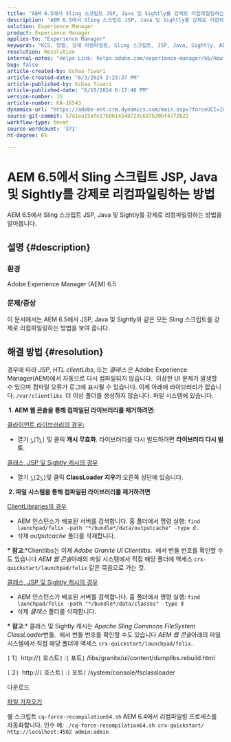 ```yaml
---
title: "AEM 6.5에서 Sling 스크립트 JSP, Java 및 Sightly를 강제로 리컴파일링하는 방법"
description: "AEM 6.5에서 Sling 스크립트 JSP, Java 및 Sightly를 강제로 리컴파일링하는 방법을 알아봅니다."
solution: Experience Manager
product: Experience Manager
applies-to: "Experience Manager"
keywords: "KCS, 방법, 강제 리컴파일링, Sling 스크립트, JSP, Java, Sightly, AEM 6.5, Adobe Experience Manager 6.5"
resolution: Resolution
internal-notes: "Helpx Link: helpx.adobe.com/experience-manager/kb/How-to-force-a-recompilation-of-all-Sling-scripts-jsps-java-sightly-on-AEM-6-4.html"
bug: false
article-created-by: Eshaa Tiwari
article-created-date: "6/3/2024 2:23:37 PM"
article-published-by: Eshaa Tiwari
article-published-date: "6/10/2024 6:17:48 PM"
version-number: 16
article-number: KA-16543
dynamics-url: "https://adobe-ent.crm.dynamics.com/main.aspx?forceUCI=1&pagetype=entityrecord&etn=knowledgearticle&id=611f91d7-b421-ef11-840b-6045bd0201f5"
source-git-commit: 57a1ea15afe17b0614548723c697b30bf4772b22
workflow-type: tm+mt
source-wordcount: '371'
ht-degree: 6%

---
```


# AEM 6.5에서 Sling 스크립트 JSP, Java 및 Sightly를 강제로 리컴파일링하는 방법


AEM 6.5에서 Sling 스크립트 JSP, Java 및 Sightly를 강제로 리컴파일링하는 방법을 알아봅니다.

## 설명 {#description}


### <b>환경</b>

Adobe Experience Manager (AEM) 6.5

### <b>문제/증상</b>

이 문서에서는 AEM 6.5에서 JSP, Java 및 Sightly와 같은 모든 Sling 스크립트를 강제로 리컴파일링하는 방법을 보여 줍니다.


## 해결 방법 {#resolution}


경우에 따라 *JSP*, *HTL clientLibs*, 또는 *클래스* 은 Adobe Experience Manager(AEM)에서 자동으로 다시 컴파일되지 않습니다.  이상한 UI 문제가 발생할 수 있으며 컴파일 오류가 로그에 표시될 수 있습니다. 이제 아래에 라이브러리가 없습니다. `/var/clientlibs `더 이상 폴더를 생성하지 않습니다. 파일 시스템에 있습니다.

<b> 1. AEM 웹 콘솔을 통해 컴파일된 라이브러리를 제거하려면:</b>

<u>클라이언트 라이브러리의 경우:</u>

- 열기 [`\[`](https://libs/granite/ui/content/dumplibs.rebuild.html)1[`\]`](https://libs/granite/ui/content/dumplibs.rebuild.html) 및 클릭 <b>캐시 무효화</b>. 라이브러리를 다시 빌드하려면 <b>라이브러리 다시 빌드</b>.


<u>클래스, JSP 및 Sightly 캐시의 경우</u>

- 열기 [`\[`](https://&lt;host>:&lt;port>/system/console/fsclassloader)2[`\]`](https://&lt;host>:&lt;port>/system/console/fsclassloader)및 클릭 <b>ClassLoader 지우기</b> 오른쪽 상단에 있습니다.


<b> 2. 파일 시스템을 통해 컴파일된 라이브러리를 제거하려면</b>

<u>ClientLibraries의 경우</u>

- AEM 인스턴스가 배포된 서버를 검색합니다. 홈 폴더에서 명령 실행: `find launchpad/felix -path "*/bundle*/data/outputcache" -type d.`
- 삭제 *outputcache* 폴더를 삭제합니다.


<b>* 참고</b>:*Clientlibs는 이제 *Adobe Granite UI Clientlibs*.  에서 번들 번호를 확인할 수도 있습니다 *AEM 웹 콘솔*&#x200B;아래의 파일 시스템에서 직접 해당 폴더에 액세스 `crx-quickstart/launchpad/felix` 같은 묶음으로 가는 것.

<u>클래스, JSP 및 Sightly 캐시의 경우</u>

- AEM 인스턴스가 배포된 서버를 검색합니다. 홈 폴더에서 명령 실행: `find launchpad/felix -path "*/bundle*/data/classes" -type d`
- 삭제 *클래스* 폴더를 삭제합니다.


<b>* 참고</b>:* 클래스 및 Sightly 캐시는 *Apache Sling Commons FileSystem ClassLoader*&#x200B;번들.  에서 번들 번호를 확인할 수도 있습니다 *AEM 웹 콘솔*&#x200B;아래의 파일 시스템에서 직접 해당 폴더에 액세스 `crx-quickstart/launchpad/felix`.

`[` 1`]`  http://`[` 호스트`]` :`[` 포트`]` /libs/granite/ui/content/dumplibs.rebuild.html

`[` 2`]`  http://`[` 호스트`]` :`[` 포트`]` /system/console/fsclassloader



다운로드

[파일 가져오기](https://helpx.adobe.com/content/dam/help/en/experience-manager/kb/How-to-force-a-recompilation-of-all-Sling-scripts-jsps-java-sightly-on-AEM-6-4/_jcr_content/main-pars/download_section/download-1/cq-force-recompilation64.zip "cq-force-recompilation64.zip")

쉘 스크립트 `cq-force-recompilation64.sh` AEM 6.4에서 리컴파일링 프로세스를 자동화합니다. 인수 예: `./cq-force-recompilation64.sh crx-quickstart/ http://localhost:4502 admin:admin`
